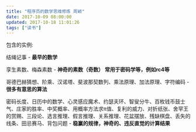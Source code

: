 ```yaml
---
title: "程序员的数学思维修炼 周颖"
date: 2017-10-09 08:00:00
updated: 2017-10-18 11:01:26
tags: ["读书"]
---
```

包含的实例:

结绳记事 - **最早的数学**  

孪生素数、梅森素数 - **神奇的素数（奇数） 常用于密码学等，例如rc4等**

哥德巴赫猜想、阶乘、汉诺塔、斐波那契数列、乘法原理、加法原理、字符编码 - **很多有意思的算法**

密码长度、日历中的数学、心灵感应魔术、约瑟夫环、智叟分牛、百枚钱币鼓士气、庄家的胜率、中奖概率、用概率方法求π值、复利的威力、对折纸张、舍罕王的赏赐、三段论、选言推理、假言推理、关系推理、花盆摆放、残缺棋盘、丢失的线条、田忌赛马、背包问题 - **稳赢的规律，神奇的、违反直觉的计算结果**

